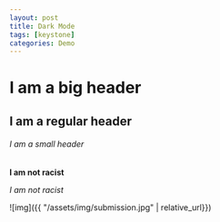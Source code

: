 ```yaml
---
layout: post
title: Dark Mode
tags: [keystone]
categories: Demo
---
```

# I am a big header
## I am a regular header
###### I am a small header

**I am not racist**

*I am not racist*

![img]({{ "/assets/img/submission.jpg" | relative_url}})